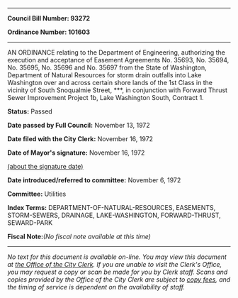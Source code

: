 

********

**Council Bill Number: 93272**
   
**Ordinance Number: 101603**
********

 AN ORDINANCE relating to the Department of Engineering, authorizing the execution and acceptance of Easement Agreements No. 35693, No. 35694, No. 35695, No. 35696 and No. 35697 from the State of Washington, Department of Natural Resources for storm drain outfalls into Lake Washington over and across certain shore lands of the 1st Class in the vicinity of South Snoqualmie Street, ***, in conjunction with Forward Thrust Sewer Improvement Project 1b, Lake Washington South, Contract 1.

**Status:** Passed
   
**Date passed by Full Council:** November 13, 1972
   
**Date filed with the City Clerk:** November 16, 1972
   
**Date of Mayor's signature:** November 16, 1972
   
[(about the signature date)](/~public/approvaldate.htm)
   
   
   
**Date introduced/referred to committee:** November 6, 1972
   
**Committee:** Utilities
   
   
**Index Terms:** DEPARTMENT-OF-NATURAL-RESOURCES, EASEMENTS, STORM-SEWERS, DRAINAGE, LAKE-WASHINGTON, FORWARD-THRUST, SEWARD-PARK

**Fiscal Note:**_(No fiscal note available at this time)_
********

_No text for this document is available on-line. You may view this document at [the Office of the City Clerk](http://www.seattle.gov/leg/clerk/contactUs.htm). If you are unable to visit the Clerk's Office, you may request a copy or scan be made for you by Clerk staff. Scans and copies provided by the Office of the City Clerk are subject to [copy fees](http://clerk.seattle.gov/~public/clerkfees.htm), and the timing of service is dependent on the availability of staff._

